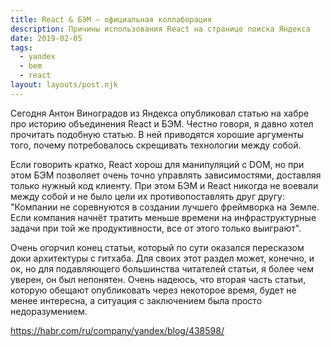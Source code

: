 ```yaml
---
title: React & БЭМ – официальная коллаборация
description: Причины использования React на странице поиска Яндекса
date: 2019-02-05
tags:
  - yandex
  - bem
  - react
layout: layouts/post.njk
---
```

Сегодня Антон Виноградов из Яндекса опубликовал статью на хабре про историю объединения React и БЭМ. Честно говоря, я давно хотел прочитать подобную статью. В ней приводятся хорошие аргументы того, почему потребовалось скрещивать технологии между собой.

Если говорить кратко, React хорош для манипуляций с DOM, но при этом БЭМ позволяет очень точно управлять зависимостями, доставляя только нужный код клиенту. При этом БЭМ и React никогда не воевали между собой и не было цели их противопоставлять друг другу: "Компании не соревнуются в создании лучшего фреймворка на Земле. Если компания начнёт тратить меньше времени на инфраструктурные задачи при той же продуктивности, все от этого только выиграют". 

Очень огорчил конец статьи, который по сути оказался пересказом доки архитектуры с гитхаба. Для своих этот раздел может, конечно, и ок, но для подавляющего большинства читателей статьи, я более чем уверен, он был непонятен. Очень надеюсь, что вторая часть статьи, которую обещают опубликовать через некоторое время, будет не менее интересна, а ситуация с заключением была просто недоразумением.

https://habr.com/ru/company/yandex/blog/438598/
